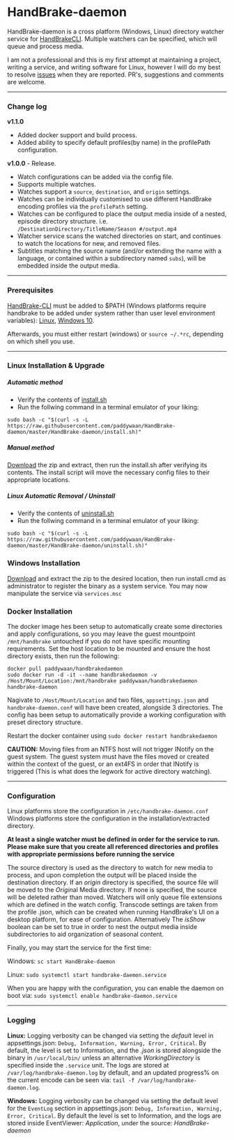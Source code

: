﻿# HandBrake-daemon


HandBrake-daemon is a cross platform (Windows, Linux) directory watcher service for [HandBrakeCLI](https://handbrake.fr/downloads2.php). Multiple watchers can be specified, which will queue and process media.

I am not a professional and this is my first attempt at maintaining a project, writing a service, and writing software for Linux, however I will do my best to resolve [issues](https://github.com/paddywaan/HandBrake-daemon/issues) when they are reported. PR's, suggestions and comments are welcome.

***
### Change log

**v1.1.0**
* Added docker support and build process.
* Added ability to specify default profiles(by name) in the profilePath configuration.

**v1.0.0** - Release.
* Watch configurations can be added via the config file.
* Supports multiple watches.
* Watches support a `source`, `destination`, and `origin` settings.
* Watches can be individually customised to use different HandBrake encoding profiles via the `profilePath` setting.
* Watches can be configured to place the output media inside of a nested, episode directory structure. i.e. `/DestinationDirectory/TitleName/Season #/output.mp4`
* Watcher service scans the watched directories on start, and continues to watch the locations for new, and removed files.
* Subtitles matching the source name (and/or extending the name with a language, or contained within a subdirectory named `subs`), will be embedded inside the output media.
***
### Prerequisites
[HandBrake-CLI](https://handbrake.fr/downloads2.php) must be added to $PATH (Windows platforms require handbrake to be added under system rather than user level environment variables): [Linux](https://opensource.com/article/17/6/set-path-linux), [Windows 10](https://www.architectryan.com/2018/03/17/add-to-the-path-on-windows-10/).

Afterwards, you must either restart (windows) or `source ~/.*rc`, depending on which shell you use.

***
### Linux Installation & Upgrade
##### Automatic method

  * Verify the contents of [install.sh](https://raw.githubusercontent.com/paddywaan/HandBrake-daemon/master/HandBrake-daemon/install.sh)
  * Run the follwing command in a terminal emulator of your liking:
```
sudo bash -c "$(curl -s -L https://raw.githubusercontent.com/paddywaan/HandBrake-daemon/master/HandBrake-daemon/install.sh)"
```
##### Manual method
[Download](https://github.com/paddywaan/HandBrake-daemon/releases/latest) the zip and extract, then run the install.sh after verifying its contents. The install script will move the necessary config files to their appropriate locations.


##### Linux Automatic Removal / Uninstall

  * Verify the contents of [uninstall.sh](https://raw.githubusercontent.com/paddywaan/HandBrake-daemon/master/HandBrake-daemon/uninstall.sh)
  * Run the follwing command in a terminal emulator of your liking:
```
sudo bash -c "$(curl -s -L https://raw.githubusercontent.com/paddywaan/HandBrake-daemon/master/HandBrake-daemon/uninstall.sh)"
```

### Windows Installation
[Download](https://github.com/paddywaan/HandBrake-daemon/releases/latest) and extract the zip to the desired location, then run install.cmd as administrator to register the binary as a system service. You may now manipulate the service via `services.msc`


### Docker Installation

The docker image hes been setup to automatically create some directories and apply configurations, so you may leave the guest mountpoint `/mnt/handbrake` untouched if you do not have specific mounting requirements. Set the host location to be mounted and ensure the host directory exists, then run the following:
```
docker pull paddywaan/handbrakedaemon
sudo docker run -d -it --name handbrakedaemon -v /Host/Mount/Location:/mnt/handbrake paddywaan/handbrakedaemon handbrake-daemon
```

Nagivate to `/Host/Mount/Location` and two files, `appsettings.json` and `handbrake-daemon.conf` will have been created, alongside 3 directories. The config has been setup to automatically provide a working configuration with preset directory structure.


Restart the docker container using `sudo docker restart handbrakedaemon`

**CAUTION:** Moving files from an NTFS host will not trigger INotify on the guest system. The guest system must have the files moved or created within the context of the guest, or an ext4FS in order that INotify is triggered (This is what does the legwork for active directory watching).

---

### Configuration
Linux platforms store the configuration in `/etc/handbrake-daemon.conf`
Windows platforms store the configuration in the installation/extracted directory.

**At least a single watcher must be defined in order for the service to run.**
**Please make sure that you create all referenced directories and profiles with appropriate permissions before running the service**

The source directory is used as the directory to watch for new media to process, and upon completion the output will be placed inside the destination directory.
If an *origin* directory is specified, the source file will be moved to the *Origin*al Media directory.
If none is specified, the source will be deleted rather than moved.
Watchers will only queue file extensions which are defined in the watch config.
Transcode settings are taken from the profile .json, which can be created when running HandBrake's UI on a desktop platform, for ease of configuration. Alternatively
The *isShow* boolean can be set to true in order to nest the output media inside subdirectories to aid organization of seasonal content.

Finally, you may start the service for the first time:

Windows: `sc start HandBrake-daemon`

Linux: `sudo systemctl start handbrake-daemon.service`

When you are happy with the configuration, you can enable the daemon on boot via: `sudo systemctl enable handbrake-daemon.service`
***
### Logging

**Linux:** Logging verbosity can be changed via setting the *default* level in appsettings.json: `Debug, Information, Warning, Error, Critical`.
By default, the level is set to Information, and the *.json* is stored alongside the binary in `/usr/local/bin/` unless an alternative *WorkingDirectory* is specified inside the `.service` unit.
The logs are stored at `/var/log/handbrake-daemon.log` by default, and an updated progress% on the current encode can be seen via: `tail -f /var/log/handbrake-daemon.log`.

**Windows:** Logging verbosity can be changed via setting the default level for the `EventLog` section in appsettings.json: `Debug, Information, Warning, Error, Critical`. By default the level is set to Information, and the logs are stored inside EventViewer: *Application*, under the source: *HandBrake-daemon*



